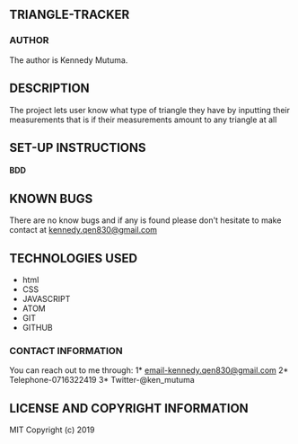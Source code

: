 ## TRIANGLE-TRACKER
### AUTHOR
The author is Kennedy Mutuma.
## DESCRIPTION
The project lets user know what type of triangle they have by inputting their measurements that is if their measurements amount to any triangle at all
## SET-UP INSTRUCTIONS
#### BDD
## KNOWN BUGS
There are no know bugs and if any is found please don't hesitate to make contact at kennedy.qen830@gmail.com
## TECHNOLOGIES USED
* html
* CSS
* JAVASCRIPT
* ATOM
* GIT
* GITHUB
### CONTACT INFORMATION
You can reach out to me through:
 1* email-kennedy.qen830@gmail.com
 2* Telephone-0716322419
 3* Twitter-@ken_mutuma
## LICENSE AND COPYRIGHT INFORMATION
MIT
Copyright (c) 2019
